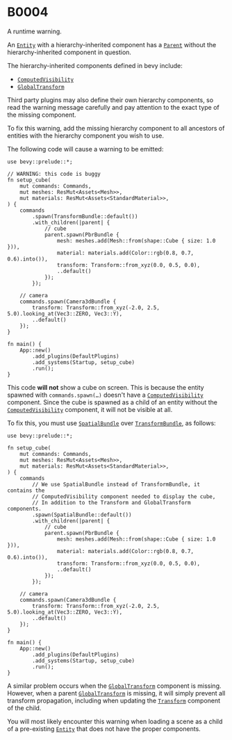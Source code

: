 # B0004

A runtime warning.

An [`Entity`] with a hierarchy-inherited component has a [`Parent`]
without the hierarchy-inherited component in question.

The hierarchy-inherited components defined in bevy include:

- [`ComputedVisibility`]
- [`GlobalTransform`]

Third party plugins may also define their own hierarchy components, so
read the warning message carefully and pay attention to the exact type
of the missing component.

To fix this warning, add the missing hierarchy component to all ancestors
of entities with the hierarchy component you wish to use.

The following code will cause a warning to be emitted:

```rust,no_run
use bevy::prelude::*;

// WARNING: this code is buggy
fn setup_cube(
    mut commands: Commands,
    mut meshes: ResMut<Assets<Mesh>>,
    mut materials: ResMut<Assets<StandardMaterial>>,
) {
    commands
        .spawn(TransformBundle::default())
        .with_children(|parent| {
            // cube
            parent.spawn(PbrBundle {
                mesh: meshes.add(Mesh::from(shape::Cube { size: 1.0 })),
                material: materials.add(Color::rgb(0.8, 0.7, 0.6).into()),
                transform: Transform::from_xyz(0.0, 0.5, 0.0),
                ..default()
            });
        });

    // camera
    commands.spawn(Camera3dBundle {
        transform: Transform::from_xyz(-2.0, 2.5, 5.0).looking_at(Vec3::ZERO, Vec3::Y),
        ..default()
    });
}

fn main() {
    App::new()
        .add_plugins(DefaultPlugins)
        .add_systems(Startup, setup_cube)
        .run();
}
```

This code **will not** show a cube on screen.
This is because the entity spawned with `commands.spawn(…)`
doesn't have a [`ComputedVisibility`] component.
Since the cube is spawned as a child of an entity without the
[`ComputedVisibility`] component, it will not be visible at all.

To fix this, you must use [`SpatialBundle`] over [`TransformBundle`],
as follows:

```rust,no_run
use bevy::prelude::*;

fn setup_cube(
    mut commands: Commands,
    mut meshes: ResMut<Assets<Mesh>>,
    mut materials: ResMut<Assets<StandardMaterial>>,
) {
    commands
        // We use SpatialBundle instead of TransformBundle, it contains the
        // ComputedVisibility component needed to display the cube,
        // In addition to the Transform and GlobalTransform components.
        .spawn(SpatialBundle::default())
        .with_children(|parent| {
            // cube
            parent.spawn(PbrBundle {
                mesh: meshes.add(Mesh::from(shape::Cube { size: 1.0 })),
                material: materials.add(Color::rgb(0.8, 0.7, 0.6).into()),
                transform: Transform::from_xyz(0.0, 0.5, 0.0),
                ..default()
            });
        });

    // camera
    commands.spawn(Camera3dBundle {
        transform: Transform::from_xyz(-2.0, 2.5, 5.0).looking_at(Vec3::ZERO, Vec3::Y),
        ..default()
    });
}

fn main() {
    App::new()
        .add_plugins(DefaultPlugins)
        .add_systems(Startup, setup_cube)
        .run();
}
```

A similar problem occurs when the [`GlobalTransform`] component is missing.
However, when a parent [`GlobalTransform`] is missing,
it will simply prevent all transform propagation,
including when updating the [`Transform`] component of the child.

You will most likely encounter this warning when loading a scene
as a child of a pre-existing [`Entity`] that does not have the proper components.

[`ComputedVisibility`]: https://docs.rs/bevy/*/bevy/render/view/struct.ComputedVisibility.html
[`GlobalTransform`]: https://docs.rs/bevy/*/bevy/transform/components/struct.GlobalTransform.html
[`Transform`]: https://docs.rs/bevy/*/bevy/transform/components/struct.Transform.html
[`Parent`]: https://docs.rs/bevy/*/bevy/hierarchy/struct.Parent.html
[`Entity`]: https://docs.rs/bevy/*/bevy/ecs/entity/struct.Entity.html
[`SpatialBundle`]: https://docs.rs/bevy/*/bevy/render/prelude/struct.SpatialBundle.html
[`TransformBundle`]: https://docs.rs/bevy/*/bevy/transform/struct.TransformBundle.html
